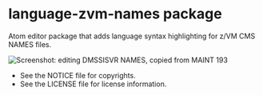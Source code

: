 # language-zvm-names package

Atom editor package that adds language syntax highlighting for z/VM CMS NAMES files.

![Screenshot: editing DMSSISVR NAMES, copied from  MAINT 193](https://raw.githubusercontent.com/openmainframeproject/atompkg-language-zvm-names/master/Screenshot.PNG)

* See the NOTICE file for copyrights.
* See the LICENSE file for license information.
